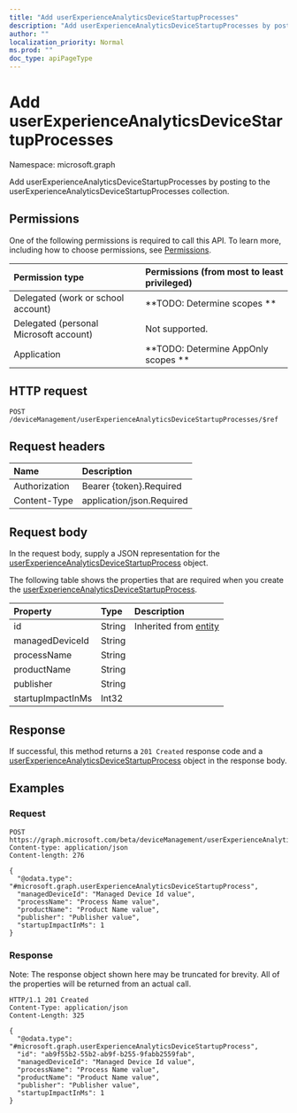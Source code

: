 ```yaml
---
title: "Add userExperienceAnalyticsDeviceStartupProcesses"
description: "Add userExperienceAnalyticsDeviceStartupProcesses by posting to the userExperienceAnalyticsDeviceStartupProcesses collection."
author: ""
localization_priority: Normal
ms.prod: ""
doc_type: apiPageType
---
```


# Add userExperienceAnalyticsDeviceStartupProcesses

Namespace: microsoft.graph

Add userExperienceAnalyticsDeviceStartupProcesses by posting to the userExperienceAnalyticsDeviceStartupProcesses collection.

## Permissions
One of the following permissions is required to call this API. To learn more, including how to choose permissions, see [Permissions](/concepts/permissions-reference.md).

|Permission type|Permissions (from most to least privileged)|
|:---|:---|
|Delegated (work or school account)|**TODO: Determine scopes **|
|Delegated (personal Microsoft account)|Not supported.|
|Application|**TODO: Determine AppOnly scopes **|

## HTTP request
<!-- {
  "blockType": "ignored"
}
-->
``` http
POST /deviceManagement/userExperienceAnalyticsDeviceStartupProcesses/$ref
```

## Request headers
|Name|Description|
|:---|:---|
|Authorization|Bearer {token}.Required|
|Content-Type|application/json.Required|

## Request body
In the request body, supply a JSON representation for the [userExperienceAnalyticsDeviceStartupProcess](../resources/userexperienceanalyticsdevicestartupprocess.md) object.

The following table shows the properties that are required when you create the [userExperienceAnalyticsDeviceStartupProcess](../resources/userexperienceanalyticsdevicestartupprocess.md).

|Property|Type|Description|
|:---|:---|:---|
|id|String| Inherited from [entity](../resources/entity.md)|
|managedDeviceId|String||
|processName|String||
|productName|String||
|publisher|String||
|startupImpactInMs|Int32||



## Response
If successful, this method returns a `201 Created` response code and a [userExperienceAnalyticsDeviceStartupProcess](../resources/userexperienceanalyticsdevicestartupprocess.md) object in the response body.

## Examples

### Request
<!-- {
  "blockType": "request",
  "name": "create_userexperienceanalyticsdevicestartupprocess_from_"
}
-->
``` http
POST https://graph.microsoft.com/beta/deviceManagement/userExperienceAnalyticsDeviceStartupProcesses
Content-type: application/json
Content-length: 276

{
  "@odata.type": "#microsoft.graph.userExperienceAnalyticsDeviceStartupProcess",
  "managedDeviceId": "Managed Device Id value",
  "processName": "Process Name value",
  "productName": "Product Name value",
  "publisher": "Publisher value",
  "startupImpactInMs": 1
}
```

### Response
Note: The response object shown here may be truncated for brevity. All of the properties will be returned from an actual call.
<!-- {
  "blockType": "response",
  "truncated": true,
  "@odata.type": "microsoft.graph.userexperienceanalyticsdevicestartupprocess"
}
-->
``` http
HTTP/1.1 201 Created
Content-Type: application/json
Content-Length: 325

{
  "@odata.type": "#microsoft.graph.userExperienceAnalyticsDeviceStartupProcess",
  "id": "ab9f55b2-55b2-ab9f-b255-9fabb2559fab",
  "managedDeviceId": "Managed Device Id value",
  "processName": "Process Name value",
  "productName": "Product Name value",
  "publisher": "Publisher value",
  "startupImpactInMs": 1
}
```

